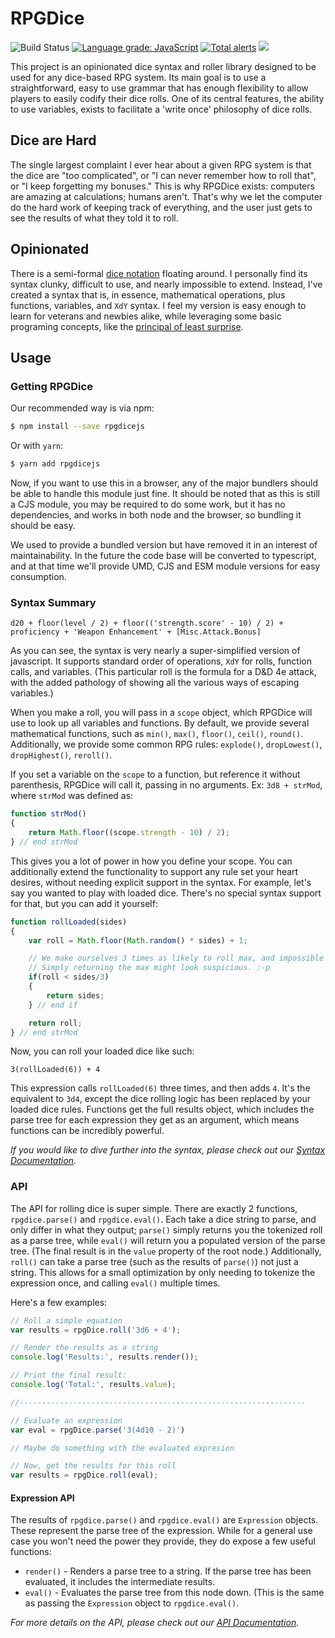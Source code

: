 # RPGDice

![Build Status](https://travis-ci.org/Morgul/rpgdice.svg) [![Language grade: JavaScript](https://img.shields.io/lgtm/grade/javascript/g/Morgul/rpgdice.svg?logo=lgtm&logoWidth=18)](https://lgtm.com/projects/g/Morgul/rpgdice/context:javascript)
 [![Total alerts](https://img.shields.io/lgtm/alerts/g/Morgul/rpgdice.svg?logo=lgtm&logoWidth=18)](https://lgtm.com/projects/g/Morgul/rpgdice/alerts/) [![](https://data.jsdelivr.com/v1/package/npm/rpgdicejs/badge)](https://www.jsdelivr.com/package/npm/rpgdicejs)

This project is an opinionated dice syntax and roller library designed to be used for any dice-based RPG system. Its
main goal is to use a straightforward, easy to use grammar that has enough flexibility to allow players to easily
codify their dice rolls. One of its central features, the ability to use variables, exists to facilitate a 'write once'
philosophy of dice rolls.

## Dice are Hard

The single largest complaint I ever hear about a given RPG system is that the dice are "too complicated", or "I can
never remember how to roll that", or "I keep forgetting my bonuses." This is why RPGDice exists: computers are amazing
at calculations; humans aren't. That's why we let the computer do the hard work of keeping track of everything, and the
user just gets to see the results of what they told it to roll.

## Opinionated

There is a semi-formal [dice notation][] floating around. I personally find its syntax clunky, difficult to use, and
nearly impossible to extend. Instead, I've created a syntax that is, in essence, mathematical operations, plus
functions,  variables, and `XdY` syntax. I feel my version is easy enough to learn for veterans and newbies alike, while
leveraging some basic programing concepts, like the [principal of least surprise][pola].

[dice notation]: http://en.wikipedia.org/wiki/Dice_notation
[pola]: http://en.wikipedia.org/wiki/Principle_of_least_astonishment

## Usage

### Getting RPGDice

Our recommended way is via npm:

```bash
$ npm install --save rpgdicejs
```

Or with `yarn`:

```bash
$ yarn add rpgdicejs
```

Now, if you want to use this in a browser, any of the major bundlers should be able to handle this module just fine. It 
should be noted that as this is still a CJS module, you may be required to do some work, but it has no dependencies, 
and works in both node and the browser, so bundling it should be easy.

We used to provide a bundled version but have removed it in an interest of maintainability. In the future the code base 
will be converted to typescript, and at that time we'll provide UMD, CJS and ESM module versions for easy consumption.

### Syntax Summary

`d20 + floor(level / 2) + floor(('strength.score' - 10) / 2) + proficiency + 'Weapon Enhancement' + [Misc.Attack.Bonus]`

As you can see, the syntax is very nearly a super-simplified version of javascript. It supports standard order of
operations, `XdY` for rolls, function calls, and variables. (This particular roll is the formula for a D&D 4e attack, 
with the added pathology of showing all the various ways of escaping variables.)

When you make a roll, you will pass in a `scope` object, which RPGDice will use to look up all variables and functions.
By default, we provide several mathematical functions, such as `min()`, `max()`, `floor()`, `ceil()`, `round()`. 
Additionally, we provide some common RPG rules: `explode()`, `dropLowest()`, `dropHighest()`, `reroll()`.

If you set a variable on the `scope` to a function, but reference it without parenthesis, RPGDice will call it, passing
in no arguments. Ex: `3d8 + strMod`, where `strMod` was defined as:

```javascript
function strMod()
{
    return Math.floor((scope.strength - 10) / 2);
} // end strMod
```

This gives you a lot of power in how you define your scope. You can additionally extend the functionality to support any
rule set your heart desires, without needing explicit support in the syntax. For example, let's say you wanted to play
with loaded dice. There's no special syntax support for that, but you can add it yourself:

```javascript
function rollLoaded(sides)
{
    var roll = Math.floor(Math.random() * sides) + 1;

    // We make ourselves 3 times as likely to roll max, and impossible to roll the minimum.
    // Simply returning the max might look suspicious. :-p
    if(roll < sides/3)
    {
        return sides;
    } // end if

    return roll;
} // end strMod
```

Now, you can roll your loaded dice like such:

`3(rollLoaded(6)) + 4`

This expression calls `rollLoaded(6)` three times, and then adds `4`. It's the equivalent to `3d4`, except the dice
rolling logic has been replaced by your loaded dice rules. Functions get the full results object, which includes the
parse tree for each expression they get as an argument, which means functions can be incredibly powerful.

_If you would like to dive further into the syntax, please check out our 
[Syntax Documentation](https://github.com/Morgul/rpgdice/wiki/Syntax-Documentation)._

### API

The API for rolling dice is super simple. There are exactly 2 functions, `rpgdice.parse()` and `rpgdice.eval()`. Each
take a dice string to parse, and only differ in what they output; `parse()` simply returns you the tokenized roll as a 
parse tree, while `eval()` will return you a populated version of the parse tree. (The final result is in the `value`
property of the root node.) Additionally, `roll()` can take a parse tree (such as the results of `parse()`) not just a 
string. This allows for a small optimization by only needing to tokenize the expression once, and calling `eval()` 
multiple times.

Here's a few examples:

```javascript
// Roll a simple equation
var results = rpgDice.roll('3d6 + 4');

// Render the results as a string
console.log('Results:', results.render());

// Print the final result:
console.log('Total:', results.value);

//----------------------------------------------------------------

// Evaluate an expression
var eval = rpgDice.parse('3(4d10 - 2)')

// Maybe do something with the evaluated expresion

// Now, get the results for this roll
var results = rpgDice.roll(eval);
```

#### Expression API

The results of `rpgdice.parse()` and `rpgdice.eval()` are `Expression` objects. These represent the parse tree of the 
expression. While for a general use case you won't need the power they provide, they do expose a few useful functions:

* `render()` - Renders a parse tree to a string. If the parse tree has been evaluated, it includes the intermediate results.
* `eval()` - Evaluates the parse tree from this node down. (This is the same as passing the `Expression` object to `rpgdice.eval()`.


_For more details on the API, please check out our 
[API Documentation](https://github.com/Morgul/rpgdice/wiki/API-Documentation)._
